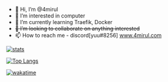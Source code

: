 - 👋 Hi, I’m @4mirul
- 👀 I’m interested in computer
- 🌱 I’m currently learning Traefik, Docker
- ~~💞️ I’m looking to collaborate on anything interested~~
- 📫 How to reach me - discord[yuu#8256] www.4mirul.com

<!---
4mirul/4mirul is a ✨ special ✨ repository because its `README.md` (this file) appears on your GitHub profile.
You can click the Preview link to take a look at your changes.
--->

[![stats](https://github-readme-stats.vercel.app/api?username=4mirul&show_icons=true&include_all_commits=true&title_color=fff&icon_color=bc7af5&text_color=9f9f9f&bg_color=151515&border_color=00000000)](https://github.com/anuraghazra/github-readme-stats)

[![Top Langs](https://github-readme-stats.vercel.app/api/top-langs/?username=4mirul&langs_count=10&layout=compact&title_color=fff&icon_color=bc7af5&text_color=9f9f9f&bg_color=151515&border_color=00000000&exclude_repo=github-readme-stats)](https://github.com/anuraghazra/github-readme-stats)

[![wakatime](https://github-readme-stats.vercel.app/api/wakatime?username=4mirul&layout=compact&title_color=fff&icon_color=bc7af5&text_color=9f9f9f&bg_color=151515&border_color=00000000)](https://wakatime.com/@4mirul)

<!-- https://github.com/anuraghazra/github-readme-stats -->
